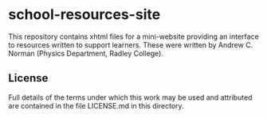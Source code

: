 school-resources-site
=====================

This repository contains xhtml files for a mini-website providing 
an interface to resources written to support learners. These were 
written by Andrew C. Norman (Physics Department, Radley College).

License
-------

Full details of the terms under which this work may be used and 
attributed are contained in the file LICENSE.md in this 
directory.